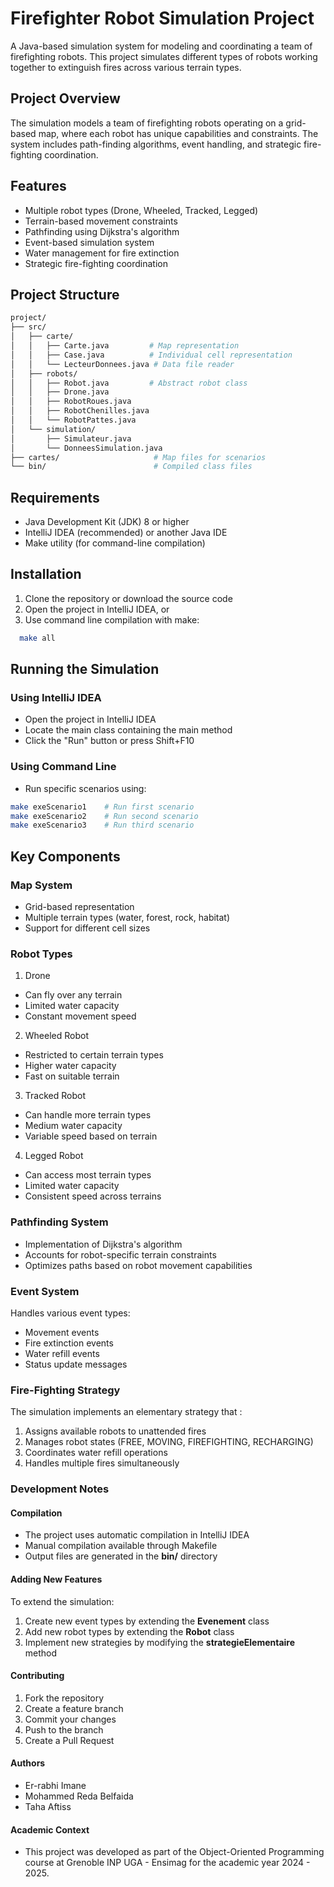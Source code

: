 # Firefighter Robot Simulation Project

A Java-based simulation system for modeling and coordinating a team of firefighting robots. This project simulates different types of robots working together to extinguish fires across various terrain types.

## Project Overview

The simulation models a team of firefighting robots operating on a grid-based map, where each robot has unique capabilities and constraints. The system includes path-finding algorithms, event handling, and strategic fire-fighting coordination.

## Features

- Multiple robot types (Drone, Wheeled, Tracked, Legged)
- Terrain-based movement constraints
- Pathfinding using Dijkstra's algorithm
- Event-based simulation system
- Water management for fire extinction
- Strategic fire-fighting coordination

## Project Structure
```bash
project/
├── src/
│   ├── carte/
│   │   ├── Carte.java         # Map representation
│   │   ├── Case.java          # Individual cell representation
│   │   └── LecteurDonnees.java # Data file reader
│   ├── robots/
│   │   ├── Robot.java         # Abstract robot class
│   │   ├── Drone.java
│   │   ├── RobotRoues.java
│   │   ├── RobotChenilles.java
│   │   └── RobotPattes.java
│   └── simulation/
│       ├── Simulateur.java
│       └── DonneesSimulation.java
├── cartes/                     # Map files for scenarios
└── bin/                        # Compiled class files
```


## Requirements

- Java Development Kit (JDK) 8 or higher
- IntelliJ IDEA (recommended) or another Java IDE
- Make utility (for command-line compilation)

## Installation

1. Clone the repository or download the source code
2. Open the project in IntelliJ IDEA, or
3. Use command line compilation with make:
```bash
  make all
```

## Running the Simulation

### Using IntelliJ IDEA

- Open the project in IntelliJ IDEA
- Locate the main class containing the main method
- Click the "Run" button or press Shift+F10

### Using Command Line

- Run specific scenarios using:

```bash
make exeScenario1    # Run first scenario
make exeScenario2    # Run second scenario
make exeScenario3    # Run third scenario
```
## Key Components

### Map System

- Grid-based representation
- Multiple terrain types (water, forest, rock, habitat)
- Support for different cell sizes

### Robot Types

1. Drone

- Can fly over any terrain
- Limited water capacity
- Constant movement speed


2. Wheeled Robot

- Restricted to certain terrain types
- Higher water capacity
- Fast on suitable terrain

3. Tracked Robot

- Can handle more terrain types
- Medium water capacity
- Variable speed based on terrain

4. Legged Robot

- Can access most terrain types
- Limited water capacity
- Consistent speed across terrains

### Pathfinding System

- Implementation of Dijkstra's algorithm
- Accounts for robot-specific terrain constraints
- Optimizes paths based on robot movement capabilities

### Event System

Handles various event types:

- Movement events
- Fire extinction events
- Water refill events
- Status update messages

### Fire-Fighting Strategy

The simulation implements an elementary strategy that :

1. Assigns available robots to unattended fires
2. Manages robot states (FREE, MOVING, FIREFIGHTING, RECHARGING)
3. Coordinates water refill operations
4. Handles multiple fires simultaneously

### Development Notes

#### Compilation

- The project uses automatic compilation in IntelliJ IDEA
- Manual compilation available through Makefile
- Output files are generated in the __bin/__ directory

#### Adding New Features

To extend the simulation:

1. Create new event types by extending the __Evenement__ class
2. Add new robot types by extending the __Robot__ class
3. Implement new strategies by modifying the __strategieElementaire__ method

#### Contributing

1. Fork the repository
2. Create a feature branch
3. Commit your changes
4. Push to the branch
5. Create a Pull Request

#### Authors

- Er-rabhi Imane
- Mohammed Reda Belfaida
- Taha Aftiss

#### Academic Context

- This project was developed as part of the Object-Oriented Programming course at Grenoble INP UGA - Ensimag for the academic year 2024 - 2025.